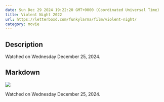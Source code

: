 ```yaml
---
date: Sun Dec 29 2024 19:22:20 GMT+0000 (Coordinated Universal Time)
title: Violent Night 2022
url: https://letterboxd.com/funkylarma/film/violent-night/
category: movie
---
```

## Description
 Watched on Wednesday December 25, 2024. 

## Markdown
![](https://a.ltrbxd.com/resized/film-poster/8/0/9/3/9/5/809395-violent-night-0-600-0-900-crop.jpg?v=9d0180c01a)

Watched on Wednesday December 25, 2024.
